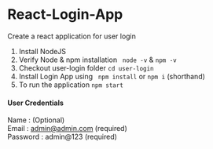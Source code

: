 # React-Login-App
Create a react application for user login

1. Install NodeJS 
2. Verify Node & npm installation
` node -v` & `npm -v`
3. Checkout user-login folder
` cd user-login `
4. Install Login App using
` npm install` or `npm i` (shorthand)
5. To run the application
` npm start ` 



#### User Credentials

Name     : (Optional)  
Email    : admin@admin.com (required)  
Password : admin@123 (required)
